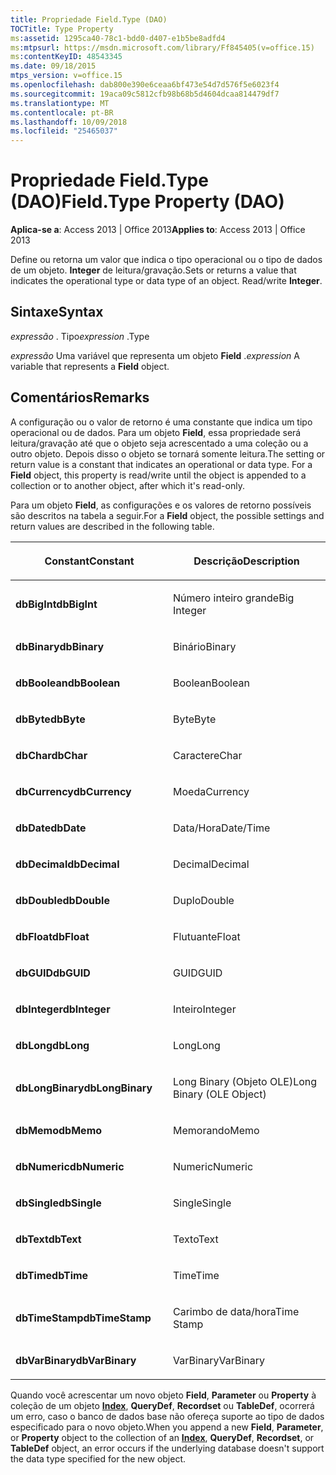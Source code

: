 ```yaml
---
title: Propriedade Field.Type (DAO)
TOCTitle: Type Property
ms:assetid: 1295ca40-78c1-bdd0-d407-e1b5be8adfd4
ms:mtpsurl: https://msdn.microsoft.com/library/Ff845405(v=office.15)
ms:contentKeyID: 48543345
ms.date: 09/18/2015
mtps_version: v=office.15
ms.openlocfilehash: dab800e390e6ceaa6bf473e54d7d576f5e6023f4
ms.sourcegitcommit: 19aca09c5812cfb98b68b5d4604dcaa814479df7
ms.translationtype: MT
ms.contentlocale: pt-BR
ms.lasthandoff: 10/09/2018
ms.locfileid: "25465037"
---
```

# <a name="fieldtype-property-dao"></a><span data-ttu-id="826a3-102">Propriedade Field.Type (DAO)</span><span class="sxs-lookup"><span data-stu-id="826a3-102">Field.Type Property (DAO)</span></span>


<span data-ttu-id="826a3-103">**Aplica-se a**: Access 2013 | Office 2013</span><span class="sxs-lookup"><span data-stu-id="826a3-103">**Applies to**: Access 2013 | Office 2013</span></span>

<span data-ttu-id="826a3-p101">Define ou retorna um valor que indica o tipo operacional ou o tipo de dados de um objeto. **Integer** de leitura/gravação.</span><span class="sxs-lookup"><span data-stu-id="826a3-p101">Sets or returns a value that indicates the operational type or data type of an object. Read/write **Integer**.</span></span>

## <a name="syntax"></a><span data-ttu-id="826a3-106">Sintaxe</span><span class="sxs-lookup"><span data-stu-id="826a3-106">Syntax</span></span>

<span data-ttu-id="826a3-107">*expressão* . Tipo</span><span class="sxs-lookup"><span data-stu-id="826a3-107">*expression* .Type</span></span>

<span data-ttu-id="826a3-108">*expressão* Uma variável que representa um objeto **Field** .</span><span class="sxs-lookup"><span data-stu-id="826a3-108">*expression* A variable that represents a **Field** object.</span></span>

## <a name="remarks"></a><span data-ttu-id="826a3-109">Comentários</span><span class="sxs-lookup"><span data-stu-id="826a3-109">Remarks</span></span>

<span data-ttu-id="826a3-p102">A configuração ou o valor de retorno é uma constante que indica um tipo operacional ou de dados. Para um objeto **Field**, essa propriedade será leitura/gravação até que o objeto seja acrescentado a uma coleção ou a outro objeto. Depois disso o objeto se tornará somente leitura.</span><span class="sxs-lookup"><span data-stu-id="826a3-p102">The setting or return value is a constant that indicates an operational or data type. For a **Field** object, this property is read/write until the object is appended to a collection or to another object, after which it's read-only.</span></span>

<span data-ttu-id="826a3-112">Para um objeto **Field**, as configurações e os valores de retorno possíveis são descritos na tabela a seguir.</span><span class="sxs-lookup"><span data-stu-id="826a3-112">For a **Field** object, the possible settings and return values are described in the following table.</span></span>

<table>
<colgroup>
<col style="width: 50%" />
<col style="width: 50%" />
</colgroup>
<thead>
<tr class="header">
<th><p><span data-ttu-id="826a3-113">Constant</span><span class="sxs-lookup"><span data-stu-id="826a3-113">Constant</span></span></p></th>
<th><p><span data-ttu-id="826a3-114">Descrição</span><span class="sxs-lookup"><span data-stu-id="826a3-114">Description</span></span></p></th>
</tr>
</thead>
<tbody>
<tr class="odd">
<td><p><span data-ttu-id="826a3-115"><strong>dbBigInt</strong></span><span class="sxs-lookup"><span data-stu-id="826a3-115"><strong>dbBigInt</strong></span></span></p></td>
<td><p><span data-ttu-id="826a3-116">Número inteiro grande</span><span class="sxs-lookup"><span data-stu-id="826a3-116">Big Integer</span></span></p></td>
</tr>
<tr class="even">
<td><p><span data-ttu-id="826a3-117"><strong>dbBinary</strong></span><span class="sxs-lookup"><span data-stu-id="826a3-117"><strong>dbBinary</strong></span></span></p></td>
<td><p><span data-ttu-id="826a3-118">Binário</span><span class="sxs-lookup"><span data-stu-id="826a3-118">Binary</span></span></p></td>
</tr>
<tr class="odd">
<td><p><span data-ttu-id="826a3-119"><strong>dbBoolean</strong></span><span class="sxs-lookup"><span data-stu-id="826a3-119"><strong>dbBoolean</strong></span></span></p></td>
<td><p><span data-ttu-id="826a3-120">Boolean</span><span class="sxs-lookup"><span data-stu-id="826a3-120">Boolean</span></span></p></td>
</tr>
<tr class="even">
<td><p><span data-ttu-id="826a3-121"><strong>dbByte</strong></span><span class="sxs-lookup"><span data-stu-id="826a3-121"><strong>dbByte</strong></span></span></p></td>
<td><p><span data-ttu-id="826a3-122">Byte</span><span class="sxs-lookup"><span data-stu-id="826a3-122">Byte</span></span></p></td>
</tr>
<tr class="odd">
<td><p><span data-ttu-id="826a3-123"><strong>dbChar</strong></span><span class="sxs-lookup"><span data-stu-id="826a3-123"><strong>dbChar</strong></span></span></p></td>
<td><p><span data-ttu-id="826a3-124">Caractere</span><span class="sxs-lookup"><span data-stu-id="826a3-124">Char</span></span></p></td>
</tr>
<tr class="even">
<td><p><span data-ttu-id="826a3-125"><strong>dbCurrency</strong></span><span class="sxs-lookup"><span data-stu-id="826a3-125"><strong>dbCurrency</strong></span></span></p></td>
<td><p><span data-ttu-id="826a3-126">Moeda</span><span class="sxs-lookup"><span data-stu-id="826a3-126">Currency</span></span></p></td>
</tr>
<tr class="odd">
<td><p><span data-ttu-id="826a3-127"><strong>dbDate</strong></span><span class="sxs-lookup"><span data-stu-id="826a3-127"><strong>dbDate</strong></span></span></p></td>
<td><p><span data-ttu-id="826a3-128">Data/Hora</span><span class="sxs-lookup"><span data-stu-id="826a3-128">Date/Time</span></span></p></td>
</tr>
<tr class="even">
<td><p><span data-ttu-id="826a3-129"><strong>dbDecimal</strong></span><span class="sxs-lookup"><span data-stu-id="826a3-129"><strong>dbDecimal</strong></span></span></p></td>
<td><p><span data-ttu-id="826a3-130">Decimal</span><span class="sxs-lookup"><span data-stu-id="826a3-130">Decimal</span></span></p></td>
</tr>
<tr class="odd">
<td><p><span data-ttu-id="826a3-131"><strong>dbDouble</strong></span><span class="sxs-lookup"><span data-stu-id="826a3-131"><strong>dbDouble</strong></span></span></p></td>
<td><p><span data-ttu-id="826a3-132">Duplo</span><span class="sxs-lookup"><span data-stu-id="826a3-132">Double</span></span></p></td>
</tr>
<tr class="even">
<td><p><span data-ttu-id="826a3-133"><strong>dbFloat</strong></span><span class="sxs-lookup"><span data-stu-id="826a3-133"><strong>dbFloat</strong></span></span></p></td>
<td><p><span data-ttu-id="826a3-134">Flutuante</span><span class="sxs-lookup"><span data-stu-id="826a3-134">Float</span></span></p></td>
</tr>
<tr class="odd">
<td><p><span data-ttu-id="826a3-135"><strong>dbGUID</strong></span><span class="sxs-lookup"><span data-stu-id="826a3-135"><strong>dbGUID</strong></span></span></p></td>
<td><p><span data-ttu-id="826a3-136">GUID</span><span class="sxs-lookup"><span data-stu-id="826a3-136">GUID</span></span></p></td>
</tr>
<tr class="even">
<td><p><span data-ttu-id="826a3-137"><strong>dbInteger</strong></span><span class="sxs-lookup"><span data-stu-id="826a3-137"><strong>dbInteger</strong></span></span></p></td>
<td><p><span data-ttu-id="826a3-138">Inteiro</span><span class="sxs-lookup"><span data-stu-id="826a3-138">Integer</span></span></p></td>
</tr>
<tr class="odd">
<td><p><span data-ttu-id="826a3-139"><strong>dbLong</strong></span><span class="sxs-lookup"><span data-stu-id="826a3-139"><strong>dbLong</strong></span></span></p></td>
<td><p><span data-ttu-id="826a3-140">Long</span><span class="sxs-lookup"><span data-stu-id="826a3-140">Long</span></span></p></td>
</tr>
<tr class="even">
<td><p><span data-ttu-id="826a3-141"><strong>dbLongBinary</strong></span><span class="sxs-lookup"><span data-stu-id="826a3-141"><strong>dbLongBinary</strong></span></span></p></td>
<td><p><span data-ttu-id="826a3-142">Long Binary (Objeto OLE)</span><span class="sxs-lookup"><span data-stu-id="826a3-142">Long Binary (OLE Object)</span></span></p></td>
</tr>
<tr class="odd">
<td><p><span data-ttu-id="826a3-143"><strong>dbMemo</strong></span><span class="sxs-lookup"><span data-stu-id="826a3-143"><strong>dbMemo</strong></span></span></p></td>
<td><p><span data-ttu-id="826a3-144">Memorando</span><span class="sxs-lookup"><span data-stu-id="826a3-144">Memo</span></span></p></td>
</tr>
<tr class="even">
<td><p><span data-ttu-id="826a3-145"><strong>dbNumeric</strong></span><span class="sxs-lookup"><span data-stu-id="826a3-145"><strong>dbNumeric</strong></span></span></p></td>
<td><p><span data-ttu-id="826a3-146">Numeric</span><span class="sxs-lookup"><span data-stu-id="826a3-146">Numeric</span></span></p></td>
</tr>
<tr class="odd">
<td><p><span data-ttu-id="826a3-147"><strong>dbSingle</strong></span><span class="sxs-lookup"><span data-stu-id="826a3-147"><strong>dbSingle</strong></span></span></p></td>
<td><p><span data-ttu-id="826a3-148">Single</span><span class="sxs-lookup"><span data-stu-id="826a3-148">Single</span></span></p></td>
</tr>
<tr class="even">
<td><p><span data-ttu-id="826a3-149"><strong>dbText</strong></span><span class="sxs-lookup"><span data-stu-id="826a3-149"><strong>dbText</strong></span></span></p></td>
<td><p><span data-ttu-id="826a3-150">Texto</span><span class="sxs-lookup"><span data-stu-id="826a3-150">Text</span></span></p></td>
</tr>
<tr class="odd">
<td><p><span data-ttu-id="826a3-151"><strong>dbTime</strong></span><span class="sxs-lookup"><span data-stu-id="826a3-151"><strong>dbTime</strong></span></span></p></td>
<td><p><span data-ttu-id="826a3-152">Time</span><span class="sxs-lookup"><span data-stu-id="826a3-152">Time</span></span></p></td>
</tr>
<tr class="even">
<td><p><span data-ttu-id="826a3-153"><strong>dbTimeStamp</strong></span><span class="sxs-lookup"><span data-stu-id="826a3-153"><strong>dbTimeStamp</strong></span></span></p></td>
<td><p><span data-ttu-id="826a3-154">Carimbo de data/hora</span><span class="sxs-lookup"><span data-stu-id="826a3-154">Time Stamp</span></span></p></td>
</tr>
<tr class="odd">
<td><p><span data-ttu-id="826a3-155"><strong>dbVarBinary</strong></span><span class="sxs-lookup"><span data-stu-id="826a3-155"><strong>dbVarBinary</strong></span></span></p></td>
<td><p><span data-ttu-id="826a3-156">VarBinary</span><span class="sxs-lookup"><span data-stu-id="826a3-156">VarBinary</span></span></p></td>
</tr>
</tbody>
</table>


<span data-ttu-id="826a3-157">Quando você acrescentar um novo objeto **Field**, **Parameter** ou **Property** à coleção de um objeto **[Index](index-object-dao.md)**, **QueryDef**, **Recordset** ou **TableDef**, ocorrerá um erro, caso o banco de dados base não ofereça suporte ao tipo de dados especificado para o novo objeto.</span><span class="sxs-lookup"><span data-stu-id="826a3-157">When you append a new **Field**, **Parameter**, or **Property** object to the collection of an **[Index](index-object-dao.md)**, **QueryDef**, **Recordset**, or **TableDef** object, an error occurs if the underlying database doesn't support the data type specified for the new object.</span></span>

